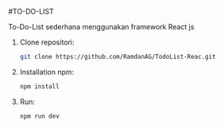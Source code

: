 #TO-DO-LIST

To-Do-List sederhana menggunakan framework React js

1. Clone repositori:
   ```bash
   git clone https://github.com/RamdanAG/TodoList-Reac.git
3. Installation npm:
   ```bash
   npm install
3. Run:
   ```bash
   npm run dev
